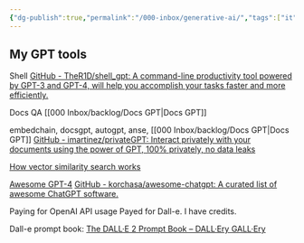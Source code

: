 ```yaml
---
{"dg-publish":true,"permalink":"/000-inbox/generative-ai/","tags":["it","ai"],"noteIcon":"1","created":"","updated":""}
---
```


## My GPT tools
Shell
[GitHub - TheR1D/shell\_gpt: A command-line productivity tool powered by GPT-3 and GPT-4, will help you accomplish your tasks faster and more efficiently.](https://github.com/TheR1D/shell_gpt)

Docs QA
[[000 Inbox/backlog/Docs GPT\|Docs GPT]]

embedchain, docsgpt, autogpt, anse,
[[000 Inbox/backlog/Docs GPT\|Docs GPT]]
[GitHub - imartinez/privateGPT: Interact privately with your documents using the power of GPT, 100% privately, no data leaks](https://github.com/imartinez/privateGPT)

[How vector similarity search works](https://labelbox.com/blog/how-vector-similarity-search-works/)

[Awesome GPT-4](https://gpt4.tools/)
[GitHub - korchasa/awesome-chatgpt: A curated list of awesome ChatGPT software.](https://github.com/korchasa/awesome-chatgpt)


Paying for OpenAI API usage
Payed for Dall-e. I have credits.

Dall-e prompt book:
[The DALL·E 2 Prompt Book – DALL·Ery GALL·Ery](https://dallery.gallery/the-dalle-2-prompt-book/)